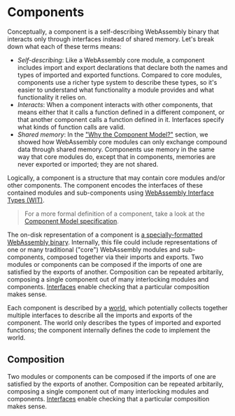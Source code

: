 # Components

Conceptually, a component is a self-describing WebAssembly binary
that interacts only through interfaces
instead of shared memory.
Let's break down what each of these terms means:

* _Self-describing_: Like a WebAssembly core module,
  a component includes import and export declarations
  that declare both the names and types of
  imported and exported functions.
  Compared to core modules, components use a richer type system
  to describe these types, so it's easier to understand
  what functionality a module provides
  and what functionality it relies on.
* _Interacts_: When a component interacts with other components,
  that means either that it calls a function defined in a different component,
  or that another component calls a function defined in it.
  Interfaces specify what kinds of function calls are valid.
* _Shared memory_: In the ["Why the Component Model?"](./why-component-model.md) section,
  we showed how WebAssembly core modules can only exchange compound data
  through shared memory.
  Components use memory in the same way that core modules do,
  except that in components, memories are never exported or imported;
  they are not shared.

Logically, a component is a structure
that may contain core modules and/or other components.
The component encodes the interfaces of these contained
modules and sub-components using [WebAssembly Interface Types (WIT)](./wit.md).

> For a more formal definition of a component,
> take a look at the [Component Model specification](https://github.com/WebAssembly/component-model).

The on-disk representation of a component
is [a specially-formatted WebAssembly binary](../advanced/canonical-abi.md).
Internally, this file could include representations
of one or many traditional ("core") WebAssembly modules and sub-components,
composed together via their imports and exports.
Two modules or components can be composed if the
imports of one are satisfied by the exports of another.
Composition can be repeated arbitarily, composing a
single component out of many interlocking modules and components.
[Interfaces](./interfaces.md) enable checking that
a particular composition makes sense.

Each component is described by a [world](./worlds.md),
which potentially collects together multiple interfaces
to describe all the imports and exports of the component.
The world only describes the types of imported and exported functions;
the component internally defines the code to implement the world.

## Composition

Two modules or components can be composed if the
imports of one are satisfied by the exports of another.
Composition can be repeated arbitarily, composing a
single component out of many interlocking modules and components.
[Interfaces](./interfaces.md) enable checking that
a particular composition makes sense.
